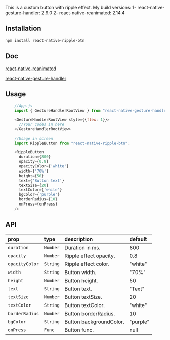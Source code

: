 This is a custom button with ripple effect.
My build versions:
1- react-native-gesture-handler: 2.9.0
2- react-native-reanimated: 2.14.4 

## Installation

```bash
npm install react-native-ripple-btn
```

## Doc

[react-native-reanimated](https://docs.swmansion.com/react-native-reanimated/)

[react-native-gesture-handler](https://docs.swmansion.com/react-native-gesture-handler/docs/)

## Usage

```js
    //App.js
    import { GestureHandlerRootView } from "react-native-gesture-handler";

    <GestureHandlerRootView style={{flex: 1}}>
      //Your codes in here
    </GestureHandlerRootView>

    //Usage in screen
    import RippleButton from "react-native-ripple-btn";

    <RippleButton
      duration={800}
      opacity={0.8}
      opacityColor={'white'}
      width={'70%'}
      height={50}
      text={'Button text'}
      textSize={20}
      textColor={'white'}
      bgColor={'purple'}
      borderRadius={10}
      onPress={onPress}
    />
```

## API

| prop           | type     | description             | default  |
| :------------- | :------- | :---------------------- | :------- |
| `duration`     | `Number` | Duration in ms.         | 800      |
| `opacity`      | `Number` | Ripple effect opacity.  | 0.8      |
| `opacityColor` | `String` | Ripple effect color.    | "white"  |
| `width`        | `String` | Button width.           | "70%"    |
| `height`       | `Number` | Button height.          |   50     |
| `text`         | `String` | Button text.            | "Text"   |
| `textSize`     | `Number` | Button textSize.        | 20       |
| `textColor`    | `String` | Button textColor.       | "white"  |
| `borderRadius` | `Number` | Button borderRadius.    | 10       |
| `bgColor`      | `String` | Button backgroundColor. | "purple" |
| `onPress`      | `Func`   | Button func.            | null     |
